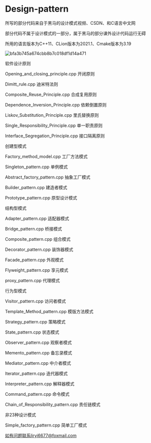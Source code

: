 # Design-pattern


所写的部分代码来自于黑马的设计模式视频、CSDN、和C语言中文网

部分代码不属于设计模式的一部分，属于黑马的部分课外设计代码运行无碍

所用的语言版本为C++11、CLion版本为2021.1、Cmake版本为3.19

![bfa3b745a674cbb8b7c018df1d14a471](https://user-images.githubusercontent.com/48153306/129010501-4aa408b9-453a-4fb9-a928-158776460d94.jpg)

软件设计原则

Opening_and_closing_principle.cpp 开闭原则

Dimitt_rule.cpp 迪米特法则

Composite_Reuse_Principle.cpp 合成复用原则

Dependence_Inversion_Principle.cpp 依赖倒置原则

Liskov_Substitution_Principle.cpp 里氏替换原则

Single_Responsibility_Principle.cpp 单一职责原则

Interface_Segregation_Principle.cpp 接口隔离原则

创建型模式

Factory_method_model.cpp 工厂方法模式

Singleton_pattern.cpp 单例模式

Abstract_factory_pattern.cpp 抽象工厂模式

Builder_pattern.cpp 建造者模式

Prototype_pattern.cpp 原型设计模式


结构型模式

Adapter_pattern.cpp 适配器模式

Bridge_pattern.cpp 桥接模式

Composite_pattern.cpp 组合模式

Decorator_pattern.cpp 装饰器模式

Facade_pattern.cpp 外观模式

Flyweight_pattern.cpp 享元模式

proxy_pattern.cpp 代理模式

行为型模式

Visitor_pattern.cpp 访问者模式

Template_Method_pattern.cpp 模版方法模式

Strategy_pattern.cpp 策略模式

State_pattern.cpp 状态模式

Observer_pattern.cpp 观察者模式

Memento_pattern.cpp 备忘录模式

Mediator_pattern.cpp 中介者模式

Iterator_pattern.cpp 迭代器模式

Interpreter_pattern.cpp 解释器模式

Command_pattern.cpp 命令模式

Chain_of_Responsibility_pattern.cpp 责任链模式

非23种设计模式

Simple_factory_pattern.cpp 简单工厂模式

如有问题联系liryi6677@foxmail.com

